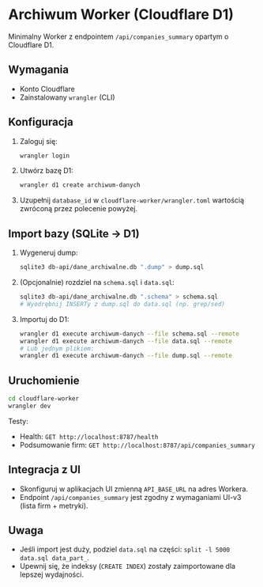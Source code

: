 # Archiwum Worker (Cloudflare D1)

Minimalny Worker z endpointem `/api/companies_summary` opartym o Cloudflare D1.

## Wymagania
- Konto Cloudflare
- Zainstalowany `wrangler` (CLI)

## Konfiguracja
1. Zaloguj się:
   ```bash
   wrangler login
   ```
2. Utwórz bazę D1:
   ```bash
   wrangler d1 create archiwum-danych
   ```
3. Uzupełnij `database_id` w `cloudflare-worker/wrangler.toml` wartością zwróconą przez polecenie powyżej.

## Import bazy (SQLite → D1)
1. Wygeneruj dump:
   ```bash
   sqlite3 db-api/dane_archiwalne.db ".dump" > dump.sql
   ```
2. (Opcjonalnie) rozdziel na `schema.sql` i `data.sql`:
   ```bash
   sqlite3 db-api/dane_archiwalne.db ".schema" > schema.sql
   # Wyodrębnij INSERTy z dump.sql do data.sql (np. grep/sed)
   ```
3. Importuj do D1:
   ```bash
   wrangler d1 execute archiwum-danych --file schema.sql --remote
   wrangler d1 execute archiwum-danych --file data.sql --remote
   # Lub jednym plikiem:
   wrangler d1 execute archiwum-danych --file dump.sql --remote
   ```

## Uruchomienie
```bash
cd cloudflare-worker
wrangler dev
```

Testy:
- Health: `GET http://localhost:8787/health`
- Podsumowanie firm: `GET http://localhost:8787/api/companies_summary`

## Integracja z UI
- Skonfiguruj w aplikacjach UI zmienną `API_BASE_URL` na adres Workera.
- Endpoint `/api/companies_summary` jest zgodny z wymaganiami UI-v3 (lista firm + metryki).

## Uwaga
- Jeśli import jest duży, podziel `data.sql` na części: `split -l 5000 data.sql data_part_`.
- Upewnij się, że indeksy (`CREATE INDEX`) zostały zaimportowane dla lepszej wydajności.